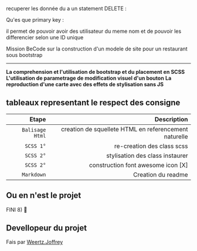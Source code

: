 recuperer les donnée du a un statement DELETE : 


Qu'es que primary key : 

il permet de pouvoir avoir des utilisateur du meme nom et de pouvoir les differencier selon une ID unique


 Mission BeCode sur la construction d'un modele de site pour un restaurant sous bootstrap

****
**La comprehension et l'utilisation de bootstrap et du placement en SCSS**
**L'utilisation de parametrage de modification visuel d'un bouton**
**La reproduction d'une carte avec des effets de stylisation sans JS**



## tableaux representant le respect des consigne 
| Etape | Description |
| ------:| -----------:|
| `Balisage Html`  | creation de squellete HTML en referencement naturelle |
| `SCSS 1°` | re-creation des class scss |
| `SCSS 2°`    |  stylisation des class instaurer|
| `SCSS 2°`    |  construction font awesome icon [X] |
| `Markdown`    |  Creation du readme|



## Ou en n'est le projet
 FINI 8) :100:


## Devellopeur du projet

Fais par [Weertz.Joffrey](https://github.com/jSUNSH1NEw "jSUNSH1NEw")